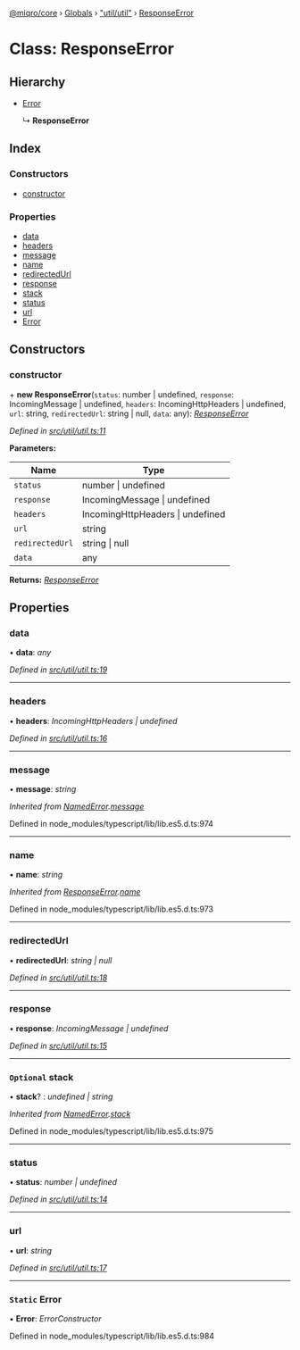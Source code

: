 [@miqro/core](../README.md) › [Globals](../globals.md) › ["util/util"](../modules/_util_util_.md) › [ResponseError](_util_util_.responseerror.md)

# Class: ResponseError

## Hierarchy

* [Error](_util_error_named_.namederror.md#static-error)

  ↳ **ResponseError**

## Index

### Constructors

* [constructor](_util_util_.responseerror.md#constructor)

### Properties

* [data](_util_util_.responseerror.md#data)
* [headers](_util_util_.responseerror.md#headers)
* [message](_util_util_.responseerror.md#message)
* [name](_util_util_.responseerror.md#name)
* [redirectedUrl](_util_util_.responseerror.md#redirectedurl)
* [response](_util_util_.responseerror.md#response)
* [stack](_util_util_.responseerror.md#optional-stack)
* [status](_util_util_.responseerror.md#status)
* [url](_util_util_.responseerror.md#url)
* [Error](_util_util_.responseerror.md#static-error)

## Constructors

###  constructor

\+ **new ResponseError**(`status`: number | undefined, `response`: IncomingMessage | undefined, `headers`: IncomingHttpHeaders | undefined, `url`: string, `redirectedUrl`: string | null, `data`: any): *[ResponseError](_util_util_.responseerror.md)*

*Defined in [src/util/util.ts:11](https://github.com/claukers/miqro-core/blob/4c91395/src/util/util.ts#L11)*

**Parameters:**

Name | Type |
------ | ------ |
`status` | number &#124; undefined |
`response` | IncomingMessage &#124; undefined |
`headers` | IncomingHttpHeaders &#124; undefined |
`url` | string |
`redirectedUrl` | string &#124; null |
`data` | any |

**Returns:** *[ResponseError](_util_util_.responseerror.md)*

## Properties

###  data

• **data**: *any*

*Defined in [src/util/util.ts:19](https://github.com/claukers/miqro-core/blob/4c91395/src/util/util.ts#L19)*

___

###  headers

• **headers**: *IncomingHttpHeaders | undefined*

*Defined in [src/util/util.ts:16](https://github.com/claukers/miqro-core/blob/4c91395/src/util/util.ts#L16)*

___

###  message

• **message**: *string*

*Inherited from [NamedError](_util_error_named_.namederror.md).[message](_util_error_named_.namederror.md#message)*

Defined in node_modules/typescript/lib/lib.es5.d.ts:974

___

###  name

• **name**: *string*

*Inherited from [ResponseError](_util_util_.responseerror.md).[name](_util_util_.responseerror.md#name)*

Defined in node_modules/typescript/lib/lib.es5.d.ts:973

___

###  redirectedUrl

• **redirectedUrl**: *string | null*

*Defined in [src/util/util.ts:18](https://github.com/claukers/miqro-core/blob/4c91395/src/util/util.ts#L18)*

___

###  response

• **response**: *IncomingMessage | undefined*

*Defined in [src/util/util.ts:15](https://github.com/claukers/miqro-core/blob/4c91395/src/util/util.ts#L15)*

___

### `Optional` stack

• **stack**? : *undefined | string*

*Inherited from [NamedError](_util_error_named_.namederror.md).[stack](_util_error_named_.namederror.md#optional-stack)*

Defined in node_modules/typescript/lib/lib.es5.d.ts:975

___

###  status

• **status**: *number | undefined*

*Defined in [src/util/util.ts:14](https://github.com/claukers/miqro-core/blob/4c91395/src/util/util.ts#L14)*

___

###  url

• **url**: *string*

*Defined in [src/util/util.ts:17](https://github.com/claukers/miqro-core/blob/4c91395/src/util/util.ts#L17)*

___

### `Static` Error

▪ **Error**: *ErrorConstructor*

Defined in node_modules/typescript/lib/lib.es5.d.ts:984
